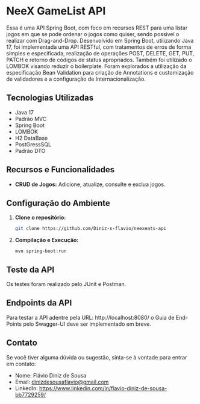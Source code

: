 # NeeX GameList API

Essa é uma API Spring Boot, com foco em recursos REST para uma listar jogos em que se pode ordenar o jogos como quiser, 
sendo possivel o realizar  com Drag-and-Drop.
Desenvolvido em Spring Boot, utilizando Java 17, foi implementada uma API RESTful, com tratamentos de erros de forma simples
e especificada, realização de operações POST, DELETE, GET, PUT, PATCH e retorno de códigos de status apropriados. Também foi
utilizado o LOMBOK visando reduzir o boilerplate.
Foram explorados a utilização da especificação Bean Validation para criação de Annotations e customização de validadores e
a configuração de Internacionalização.

## Tecnologias Utilizadas

- Java 17
- Padrão MVC
- Spring Boot
- LOMBOK
- H2 DataBase
- PostGressSQL
- Padrão DTO

## Recursos e Funcionalidades

- **CRUD de Jogos:** Adicione, atualize, consulte e exclua jogos.

## Configuração do Ambiente

1. **Clone o repositório:**

   ```bash
   git clone https://github.com/Diniz-s-flavio/neexeats-api
   ```

2. **Compilação e Execução:**

   ```shell
   mvn spring-boot:run
   ```

## Teste da API

Os testes foram realizado pelo JUnit e Postman.

## Endpoints da API

Para testar a API adentre pela URL: http://localhost:8080/ o Guia de End-Points pelo Swagger-UI deve ser implementado em breve.


## Contato

Se você tiver alguma dúvida ou sugestão, sinta-se à vontade para entrar em contato:

- Nome: Flávio Diniz de Sousa
- Email: dinizdesousaflavio@gmail.com
- LinkedIn: https://www.linkedin.com/in/flavio-diniz-de-sousa-bb7729259/